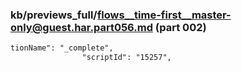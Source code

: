 ### kb/previews_full/flows__time-first__master-only@guest.har.part056.md (part 002)

```md
tionName": "_complete",
                "scriptId": "15257",
  
```

```
